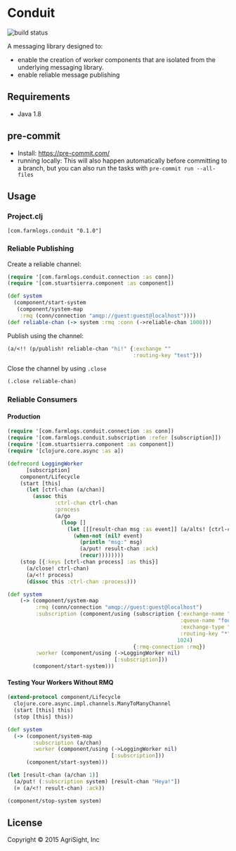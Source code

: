 # Conduit

![build status](https://travis-ci.org/FarmLogs/conduit.svg?branch=master)

A messaging library designed to:

- enable the creation of worker components that are isolated from the
underlying messaging library.
- enable reliable message publishing

## Requirements

- Java 1.8

## pre-commit

- Install: https://pre-commit.com/
- running locally: This will also happen automatically before committing to a branch, but you can also run the tasks with `pre-commit run --all-files`

## Usage

### Project.clj

`[com.farmlogs.conduit "0.1.0"]`

### Reliable Publishing

Create a reliable channel:

```clojure
(require '[com.farmlogs.conduit.connection :as conn])
(require '[com.stuartsierra.component :as component])

(def system
  (component/start-system
   (component/system-map
    :rmq (conn/connection "amqp://guest:guest@localhost"))))
(def reliable-chan (-> system :rmq :conn (->reliable-chan 1000)))
```

Publish using the channel:

```clojure
(a/<!! (p/publish! reliable-chan "hi!" {:exchange ""
                                        :routing-key "test"}))
```

Close the channel by using `.close`

```clojure
(.close reliable-chan)
```

### Reliable Consumers

#### Production

```clojure
(require '[com.farmlogs.conduit.connection :as conn])
(require '[com.farmlogs.conduit.subscription :refer [subscription]])
(require '[com.stuartsierra.component :as component])
(require '[clojure.core.async :as a])

(defrecord LoggingWorker
      [subscription]
    component/Lifecycle
    (start [this]
      (let [ctrl-chan (a/chan)]
        (assoc this
               :ctrl-chan ctrl-chan
               :process
               (a/go
                 (loop []
                   (let [[[result-chan msg :as event]] (a/alts! [ctrl-chan subscription])]
                     (when-not (nil? event)
                       (println "msg:" msg)
                       (a/put! result-chan :ack)
                       (recur))))))))
    (stop [{:keys [ctrl-chan process] :as this}]
      (a/close! ctrl-chan)
      (a/<!! process)
      (dissoc this :ctrl-chan :process)))

(def system
    (-> (component/system-map
         :rmq (conn/connection "amqp://guest:guest@localhost")
         :subscription (component/using (subscription {:exchange-name "foo"
                                                       :queue-name "foo"
                                                       :exchange-type "topic"
                                                       :routing-key "*"}
                                                      1024)
                                        {:rmq-connection :rmq})
         :worker (component/using (->LoggingWorker nil)
                                  [:subscription]))
        (component/start-system)))
```

#### Testing Your Workers Without RMQ

```clojure
(extend-protocol component/Lifecycle
  clojure.core.async.impl.channels.ManyToManyChannel
  (start [this] this)
  (stop [this] this))

(def system
  (-> (component/system-map
        :subscription (a/chan)
        :worker (component/using (->LoggingWorker nil)
                                 [:subscription]))
      (component/start-system)))

(let [result-chan (a/chan 1)]
  (a/put! (:subscription system) [result-chan "Heya!"])
  (= (a/<!! result-chan) :ack))

(component/stop-system system)
```

## License

Copyright © 2015 AgriSight, Inc
